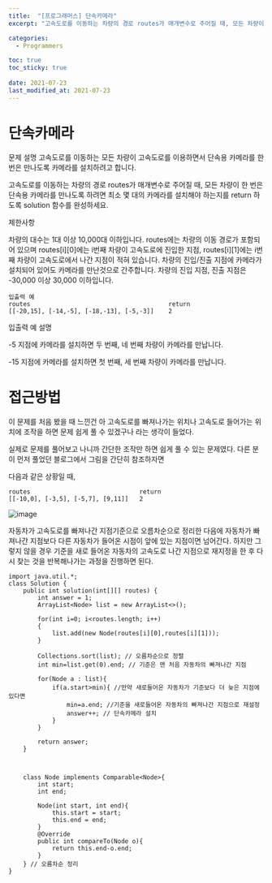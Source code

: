 ```yaml
---
title:  "[프로그래머스] 단속카메라"
excerpt: "고속도로를 이동하는 차량의 경로 routes가 매개변수로 주어질 때, 모든 차량이 한 번은 단속용 카메라를 만나도록 하려면 최소 몇 대의 카메라를 설치해야 하는지를 return 하도록 solution 함수를 완성하세요.."

categories:
  - Programmers

toc: true
toc_sticky: true
 
date: 2021-07-23
last_modified_at: 2021-07-23
---
```


# 단속카메라

문제 설명
고속도로를 이동하는 모든 차량이 고속도로를 이용하면서 단속용 카메라를 한 번은 만나도록 카메라를 설치하려고 합니다.

고속도로를 이동하는 차량의 경로 routes가 매개변수로 주어질 때, 모든 차량이 한 번은 단속용 카메라를 만나도록 하려면 최소 몇 대의 카메라를 설치해야 하는지를 return 하도록 solution 함수를 완성하세요.

제한사항

차량의 대수는 1대 이상 10,000대 이하입니다.
routes에는 차량의 이동 경로가 포함되어 있으며 routes[i][0]에는 i번째 차량이 고속도로에 진입한 지점, routes[i][1]에는 i번째 차량이 고속도로에서 나간 지점이 적혀 있습니다.
차량의 진입/진출 지점에 카메라가 설치되어 있어도 카메라를 만난것으로 간주합니다.
차량의 진입 지점, 진출 지점은 -30,000 이상 30,000 이하입니다.

    입출력 예
    routes	                                    return
    [[-20,15], [-14,-5], [-18,-13], [-5,-3]]	2

입출력 예 설명

-5 지점에 카메라를 설치하면 두 번째, 네 번째 차량이 카메라를 만납니다.

-15 지점에 카메라를 설치하면 첫 번째, 세 번째 차량이 카메라를 만납니다.

# 접근방법

이 문제를 처음 봤을 때 느낀건 아 고속도로를 빠져나가는 위치나 고속도로 들어가는 위치에 조작을 하면 문제 쉽게 풀 수 있겠구나 라는 생각이 들었다.

실제로 문제를 풀어보고 나니까 간단한 조작만 하면 쉽게 풀 수 있는 문제였다. 다른 분이 먼저 풀었던 블로그에서 그림을 간단히 참조하자면

다음과 같은 상황일 때,

    routes                              return
    [[-10,0], [-3,5], [-5,7], [9,11]]   2

![image](https://user-images.githubusercontent.com/64392631/126741540-265bbf0e-fd74-40e5-a15a-e38825fa139d.png)

자동차가 고속도로를 빠져나간 지점기준으로 오름차순으로 정리한 다음에 자동차가 빠져나간 지점보다 다른 자동차가 들어온 시점이 앞에 있는 지점이면 넘어간다. 하지만 그렇지 않을 경우 기준을 새로 들어온 자동차의 고속도로 나간 지점으로 재지정을 한 후 다시 찾는 것을 반복해나가는 과정을 진행하면 된다.

    import java.util.*;
    class Solution {
        public int solution(int[][] routes) {
            int answer = 1;
            ArrayList<Node> list = new ArrayList<>();
            
            for(int i=0; i<routes.length; i++)
            {
                list.add(new Node(routes[i][0],routes[i][1]));
            }
            
            Collections.sort(list); // 오름차순으로 정렬
            int min=list.get(0).end; // 기준은 맨 처음 자동차의 빠져나간 지점
            
            for(Node a : list){
                if(a.start>min){ //만약 새로들어온 자동차가 기준보다 더 늦은 지점에 있다면
                    min=a.end; //기준을 새로들어온 자동차의 빠져나간 지점으로 재설정
                    answer++; // 단속카메라 설치
                }
            }
            
            return answer;
        }
        
        
        
        class Node implements Comparable<Node>{
            int start;
            int end;
            
            Node(int start, int end){
                this.start = start;
                this.end = end;
            }
            @Override
            public int compareTo(Node o){
                return this.end-o.end;
            }
        } // 오름차순 정리
    }
